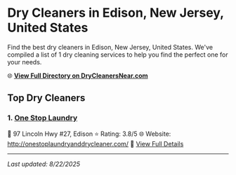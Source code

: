 # Dry Cleaners in Edison, New Jersey, United States

Find the best dry cleaners in Edison, New Jersey, United States. We've compiled a list of 1 dry cleaning services to help you find the perfect one for your needs.

🌐 **[View Full Directory on DryCleanersNear.com](https://drycleanersnear.com/city/US/New%20Jersey/Edison)**

## Top Dry Cleaners

### 1. [One Stop Laundry](https://drycleanersnear.com/dryCleaner/6897fd2ff0fbf4db3ddec1c1/one-stop-laundry)
📍 97 Lincoln Hwy #27, Edison
⭐ Rating: 3.8/5
🌐 Website: http://onestoplaundryanddrycleaner.com/
🔗 [View Full Details](https://drycleanersnear.com/dryCleaner/6897fd2ff0fbf4db3ddec1c1/one-stop-laundry)


---

*Last updated: 8/22/2025*

